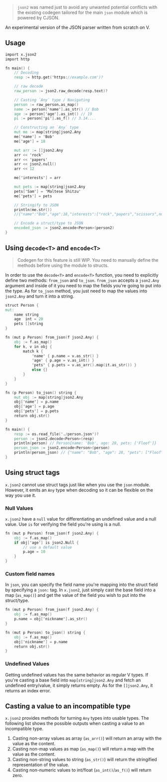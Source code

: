 > `json2` was named just to avoid any unwanted potential conflicts with the existing codegen tailored for the main `json` module which is powered by CJSON.

An experimental version of the JSON parser written from scratch on V. 

## Usage
```v
import x.json2
import http

fn main() {
    // Decoding
    resp := http.get('https://example.com')?

    // raw decode
    raw_person := json2.raw_decode(resp.text)?

    // Casting `Any` type / Navigating
    person := raw_person.as_map()
    name := person['name'].as_str() // Bob
    age := person['age'].as_int() // 19
    pi := person['pi'].as_f() // 3.14.... 

    // Constructing an `Any` type
    mut me := map[string]json2.Any
    me['name'] = 'Bob'
    me['age'] = 18

    mut arr := []json2.Any
    arr << 'rock'
    arr << 'papers'
    arr << json2.null()
    arr << 12

    me['interests'] = arr

    mut pets := map[string]json2.Any
    pets['Sam'] = 'Maltese Shitzu' 
    me['pets'] = pets

    // Stringify to JSON
    println(me.str())
    //{"name":"Bob","age":18,"interests":["rock","papers","scissors",null,12],"pets":{"Sam":"Maltese"}}

    // Encode a struct/type to JSON
    encoded_json := json2.encode<Person>(person2)
}
```
## Using `decode<T>` and `encode<T>`
> Codegen for this feature is still WIP. You need to manually define the methods before using the module to structs.

In order to use the `decode<T>` and `encode<T>` function, you need to explicitly define two methods: `from_json` and `to_json`. `from_json` accepts a `json2.Any` argument and inside of it you need to map the fields you're going to put into the type. As for `to_json` method, you just need to map the values into `json2.Any` and turn it into a string.

```v
struct Person {
mut:
    name string
    age  int = 20
    pets []string
}

fn (mut p Person) from_json(f json2.Any) {
    obj := f.as_map()
    for k, v in obj {
        match k {
            'name' { p.name = v.as_str() }
            'age' { p.age = v.as_int() }
            'pets' { p.pets = v.as_arr().map(it.as_str()) }
            else {}
        }
    }
}

fn (p Person) to_json() string {
    mut obj := map[string]json2.Any
    obj['name'] = p.name
    obj['age'] = p.age
    obj['pets'] = p.pets
    return obj.str()
}

fn main() {
    resp := os.read_file('./person.json')?
    person := json2.decode<Person>(resp)
    println(person) // Person{name: 'Bob', age: 28, pets: ['Floof']}
    person_json := json2.encode<Person>(person)
    println(person_json) // {"name": "Bob", "age": 28, "pets": ["Floof"]}
}
```

## Using struct tags
`x.json2` cannot use struct tags just like when you use the `json` module. However, it emits an `Any` type when decoding so it can be flexible on the way you use it.

### Null Values
`x.json2` have a `null` value for differentiating an undefined value and a null value. Use `is` for verifying the field you're using is a null.

```v
fn (mut p Person) from_json(f json2.Any) {
    obj := f.as_map()
    if obj['age'] is json2.Null {
        // use a default value
        p.age = 10
    }
}
```

### Custom field names
In `json`, you can specify the field name you're mapping into the struct field by specifying a `json:` tag. In `x.json2`, just simply cast the base field into a map (`as_map()`) and get the value of the field you wish to put into the struct/type.

```v
fn (mut p Person) from_json(f json2.Any) {
    obj := f.as_map()
    p.name = obj['nickname'].as_str()
}
```

```v
fn (mut p Person) to_json() string {
    obj := f.as_map()
    obj['nickname'] = p.name
    return obj.str()
}
```

### Undefined Values
Getting undefined values has the same behavior as regular V types. If you're casting a base field into `map[string]json2.Any` and fetch an undefined entry/value, it simply returns empty. As for the `[]json2.Any`, it returns an index error.

## Casting a value to an incompatible type
`x.json2` provides methods for turning `Any` types into usable types. The following list shows the possible outputs when casting a value to an incompatible type.

1. Casting non-array values as array (`as_arr()`) will return an array with the value as the content.
2. Casting non-map values as map (`as_map()`) will return a map with the value as the content.
3. Casting non-string values to string (`as_str()`) will return the stringified representation of the value.
4. Casting non-numeric values to int/float (`as_int()`/`as_f()`) will return zero. 
